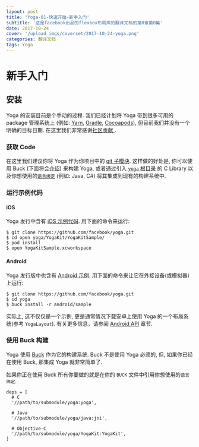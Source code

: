 ```yaml
---
layout: post
title: 'Yoga-01-快速开始-新手入门'
subtitle: '这是facebook出品的flexbox布局库的翻译文档的第0章第0篇'
date: 2017-10-24
cover: '/upload_imgs/coverset/2017-10-24-yoga.png'
categories: 翻译文档
tags: Yoga
---
```


# 新手入门

## 安装

Yoga 的安装目前是个手动的过程. 我们已经计划将 Yoga 带到很多可用的 package 管理系统上 (例如: [Yarn](https://yarnpkg.com/), [Gradle](https://gradle.org/), [Cocoapods](https://cocoapods.org/)), 但目前我们并没有一个明确的目标日期. 在这里我们非常感谢[社区贡献 ](https://github.com/facebook/yoga/pulls).

### 获取 Code

在这里我们建议你将 Yoga 作为你项目中的 [git 子模块](https://git-scm.com/docs/git-submodule). 这样做的好处是, 你可以使用 Buck (下面将会[介绍](https://facebook.github.io/yoga/docs/getting-started/#building-with-buck)) 来构建 Yoga, 或者通过引入 [`yoga` 根目录](https://github.com/facebook/yoga/tree/master/yoga) 的 C Library 以及你想使用的[`语言绑定`](https://github.com/facebook/yoga) (例如: Java, C#) 将其集成到现有的构建系统中.

### 运行示例代码

#### iOS

Yoga 发行中含有 [iOS 示例代码](https://github.com/facebook/yoga/tree/master/YogaKit/YogaKitSample). 用下面的命令来运行:

```shell
$ git clone https://github.com/facebook/yoga.git
$ cd open yoga/YogaKit/YogaKitSample/
$ pod install
$ open YogaKitSample.xcworkspace
```

#### Android

Yoga 发行版中也含有 [Android 示例](https://github.com/facebook/yoga/tree/master/android/sample). 用下面的命令来让它在外接设备(或模拟器)上运行:

```shell
$ git clone https://github.com/facebook/yoga.git
$ cd yoga
$ buck install -r android/sample
```

实际上, 这不仅仅是一个示例, 更是通常情况下载安卓上使用 Yoga 的一个布局系统(参考 `YogaLayout`).  有关更多信息，请参阅 [Android API](https://facebook.github.io/yoga/docs/api/android) 章节.

### 使用 Buck 构建

Yoga 使用 [Buck](https://buckbuild.com/) 作为它的构建系统. Buck 不是使用 Yoga 必须的, 但, 如果你已经在使用 Buck, 那集成 Yoga 就非常简单了.

如果你正在使用 Buck 所有你要做的就是在你的 `BUCK` 文件中引用你想使用的`语言绑定`.

``` buck
deps = [
  # C
  '//path/to/submodule/yoga:yoga',

  # Java
  '//path/to/submodule/yoga/java:jni',

  # Objective-C
  '//path/to/submodule/yoga/YogaKit:YogaKit',
]
```